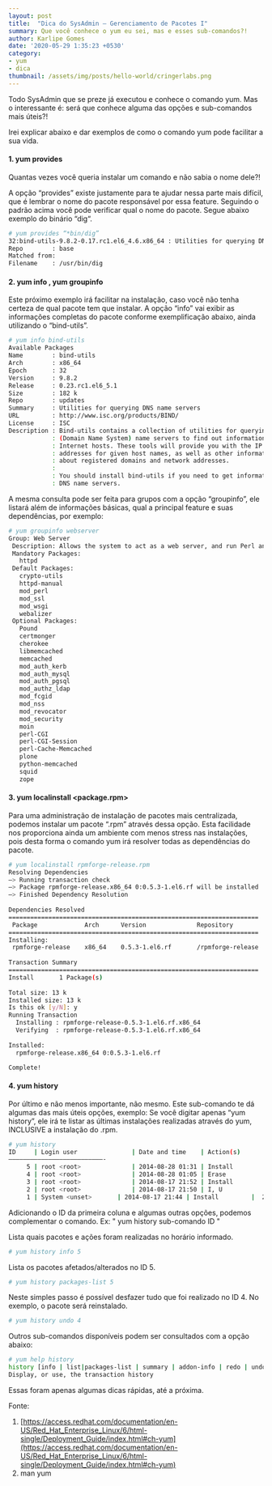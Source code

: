 ```yaml
---
layout: post
title:  "Dica do SysAdmin – Gerenciamento de Pacotes I"
summary: Que você conhece o yum eu sei, mas e esses sub-comandos?! 
author: Karlipe Gomes
date: '2020-05-29 1:35:23 +0530'
category: 
- yum
- dica
thumbnail: /assets/img/posts/hello-world/cringerlabs.png
---
```

Todo SysAdmin que se preze já executou e conhece o comando yum. 
Mas o interessante é: será que conhece alguma das opções e sub-comandos mais úteis?!

Irei explicar abaixo e dar exemplos de como o comando yum pode facilitar a sua vida.

#### 1. yum provides <feature>
Quantas vezes você queria instalar um comando e não sabia o nome dele?!

A opção “provides” existe justamente para te ajudar nessa parte mais difícil, que é lembrar o nome do pacote responsável por essa feature. Seguindo o padrão acima você pode verificar qual o nome do pacote. Segue abaixo exemplo do binário “dig“.

```bash
# yum provides “*bin/dig”
32:bind-utils-9.8.2-0.17.rc1.el6_4.6.x86_64 : Utilities for querying DNS name servers
Repo        : base
Matched from:
Filename    : /usr/bin/dig
```

#### 2. yum info <package name>, yum groupinfo <group name>
Este próximo exemplo irá facilitar na instalação, caso você não tenha certeza de qual pacote tem que instalar. A opção “info” vai exibir as informações completas do pacote conforme exemplificação abaixo, ainda utilizando o “bind-utils”.

```bash 
# yum info bind-utils
Available Packages
Name        : bind-utils
Arch        : x86_64
Epoch       : 32
Version     : 9.8.2
Release     : 0.23.rc1.el6_5.1
Size        : 182 k
Repo        : updates
Summary     : Utilities for querying DNS name servers
URL         : http://www.isc.org/products/BIND/
License     : ISC
Description : Bind-utils contains a collection of utilities for querying DNS
            : (Domain Name System) name servers to find out information about
            : Internet hosts. These tools will provide you with the IP
            : addresses for given host names, as well as other information
            : about registered domains and network addresses.
            :
            : You should install bind-utils if you need to get information from
            : DNS name servers.
```

A mesma consulta pode ser feita para grupos com a opção “groupinfo”, ele listará além de informações básicas, qual a principal feature e suas dependências, por exemplo:

```bash
# yum groupinfo webserver
Group: Web Server
 Description: Allows the system to act as a web server, and run Perl and Python web applications.
 Mandatory Packages:
   httpd
 Default Packages:
   crypto-utils
   httpd-manual
   mod_perl
   mod_ssl
   mod_wsgi
   webalizer
 Optional Packages:
   Pound
   certmonger
   cherokee
   libmemcached
   memcached
   mod_auth_kerb
   mod_auth_mysql
   mod_auth_pgsql
   mod_authz_ldap
   mod_fcgid
   mod_nss
   mod_revocator
   mod_security
   moin
   perl-CGI
   perl-CGI-Session
   perl-Cache-Memcached
   plone
   python-memcached
   squid
   zope
```

#### 3. yum localinstall <package.rpm>
Para uma administração de instalação de pacotes mais centralizada, podemos instalar um pacote “.rpm” através dessa opção. Esta facilidade nos proporciona ainda um ambiente com menos stress nas instalações, pois desta forma o comando yum irá resolver todas as dependências do pacote.

```bash
# yum localinstall rpmforge-release.rpm 
Resolving Dependencies
–> Running transaction check
—> Package rpmforge-release.x86_64 0:0.5.3-1.el6.rf will be installed
–> Finished Dependency Resolution
  
Dependencies Resolved
=====================================================================
 Package             Arch      Version              Repository            Size
=====================================================================
Installing:
 rpmforge-release    x86_64    0.5.3-1.el6.rf       /rpmforge-release     13 k
  
Transaction Summary
=====================================================================
Install       1 Package(s)
  
Total size: 13 k
Installed size: 13 k
Is this ok [y/N]: y
Running Transaction
  Installing : rpmforge-release-0.5.3-1.el6.rf.x86_64                      1/1
  Verifying  : rpmforge-release-0.5.3-1.el6.rf.x86_64                      1/1
  
Installed:
  rpmforge-release.x86_64 0:0.5.3-1.el6.rf

Complete!
```

#### 4. yum history
Por último e não menos importante, não mesmo. Este sub-comando te dá algumas das mais úteis opções, exemplo: 
Se você digitar apenas “yum history”, ele irá te listar as últimas instalações realizadas através do yum, INCLUSIVE a instalação do .rpm.

```bash
# yum history
ID     | Login user               | Date and time    | Action(s)      | Altered
——————————————————————————-
     5 | root <root>              | 2014-08-28 01:31 | Install         |    1
     4 | root <root>              | 2014-08-28 01:05 | Erase          |    1
     3 | root <root>              | 2014-08-17 21:52 | Install         |    1 >
     2 | root <root>              | 2014-08-17 21:50 | I, U             |   60
     1 | System <unset>       | 2014-08-17 21:44 | Install         |  205
```
Adicionando o ID da primeira coluna e algumas outras opções, podemos complementar o comando. 
Ex: " yum history sub-comando ID "

Lista quais pacotes e ações foram realizadas no horário informado.
```bash
# yum history info 5 
```

Lista os pacotes afetados/alterados no ID 5.
```bash
# yum history packages-list 5
```

Neste simples passo é possível desfazer tudo que foi realizado no ID 4. No exemplo, o pacote será reinstalado.
```bash
# yum history undo 4
```

Outros sub-comandos disponíveis podem ser consultados com a opção abaixo:

```bash
# yum help history
history [info | list|packages-list | summary | addon-info | redo | undo | rollback | new]
Display, or use, the transaction history
```
Essas foram apenas algumas dicas rápidas, até a próxima.

Fonte:
1. [https://access.redhat.com/documentation/en-US/Red_Hat_Enterprise_Linux/6/html-single/Deployment_Guide/index.html#ch-yum](https://access.redhat.com/documentation/en-US/Red_Hat_Enterprise_Linux/6/html-single/Deployment_Guide/index.html#ch-yum)
2. man yum